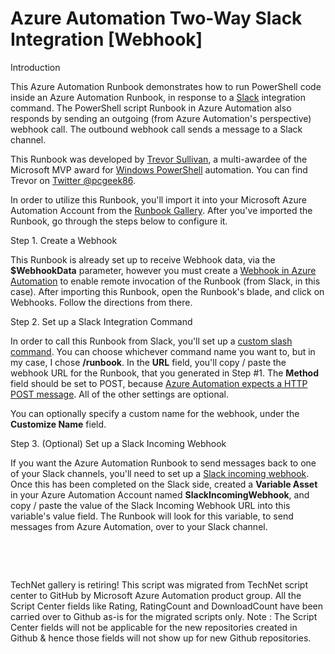 ﻿Azure Automation Two-Way Slack Integration [Webhook]
====================================================

            
Introduction

This Azure Automation Runbook demonstrates how to run PowerShell code inside an Azure Automation Runbook, in response to a
[Slack](https://en.wikipedia.org/wiki/Slack_Technologies) integration command. The PowerShell script Runbook in Azure Automation also responds by sending an outgoing (from Azure Automation's perspective) webhook call. The outbound webhook call sends
 a message to a Slack channel.


This Runbook was developed by [Trevor Sullivan](https://trevorsullivan.net), a multi-awardee of the Microsoft MVP award for
[Windows PowerShell](https://msdn.microsoft.com/powershell) automation. You can find Trevor on
[Twitter @pcgeek86](https://twitter.com/pcgeek86).


In order to utilize this Runbook, you'll import it into your Microsoft Azure Automation Account from the
[Runbook Gallery](https://azure.microsoft.com/en-us/documentation/articles/automation-runbook-gallery/). After you've imported the Runbook, go through the steps below to configure it.

Step 1. Create a Webhook

This Runbook is already set up to receive Webhook data, via the **$WebhookData** parameter, however you must create a
[Webhook in Azure Automation](https://azure.microsoft.com/en-us/documentation/articles/automation-webhooks/) to enable remote invocation of the Runbook (from Slack, in this case). After importing this Runbook, open the Runbook's blade, and click on Webhooks. Follow the directions from there.

Step 2. Set up a Slack Integration Command

In order to call this Runbook from Slack, you'll set up a [custom slash command](https://my.slack.com/services/new/slash-commands). You can choose whichever command name you want to, but in my case, I chose
**/runbook**. In the **URL** field, you'll copy / paste the webhook URL for the Runbook, that you generated in Step #1. The
**Method** field should be set to POST, because [Azure Automation expects a HTTP POST message](https://azure.microsoft.com/en-us/documentation/articles/automation-webhooks/). All of the other settings are optional.


You can optionally specify a custom name for the webhook, under the **Customize Name** field.

Step 3. (Optional) Set up a Slack Incoming Webhook

If you want the Azure Automation Runbook to send messages back to one of your Slack channels, you'll need to set up a
[Slack incoming webhook](https://my.slack.com/services/new/incoming-webhook/). Once this has been completed on the Slack side, created a
**Variable Asset** in your Azure Automation Account named 
**SlackIncomingWebhook**, and copy / paste the value of the Slack Incoming Webhook URL into this variable's value field. The Runbook will look for this variable, to send messages from Azure Automation, over to your Slack channel. 


 

 

        
    
TechNet gallery is retiring! This script was migrated from TechNet script center to GitHub by Microsoft Azure Automation product group. All the Script Center fields like Rating, RatingCount and DownloadCount have been carried over to Github as-is for the migrated scripts only. Note : The Script Center fields will not be applicable for the new repositories created in Github & hence those fields will not show up for new Github repositories.
